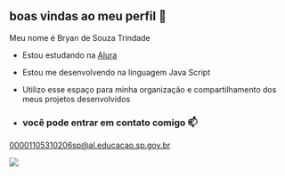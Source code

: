 ## boas vindas ao meu perfil 💙

Meu nome é Bryan de Souza Trindade 

- Estou estudando na [Alura](https://www.alura.com.br)
- Estou me desenvolvendo na linguagem Java Script
- Utilizo esse espaço para minha organização e compartilhamento dos meus projetos desenvolvidos

- ### você pode entrar em contato comigo 📫

00001105310206sp@al.educacao.sp.gov.br 


![](https://tenor.com/pt-BR/view/youthful-energy-excited-jack-quaid-rlm-energetic-gif-25489482)


